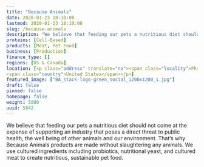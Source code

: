 ```yaml
---
title: "Because Animals"
date: 2020-01-23 18:10:00
lastmod: 2020-01-23 18:10:00
slug: /because-animals
description: "We believe that feeding our pets a nutritious diet should not come at the expense of supporting an industry that poses a direct threat to public health, the well being of other animals and our environment. That’s why Because Animals products are made without slaughtering any animals. We use cultured ingredients including probiotics, nutritional yeast, and cultured meat to create nutritious, sustainable pet food."
proteins: [Cell-Based]
products: [Meat, Pet Food]
business: [Production]
finance_type: []
regions: [US & Canada]
location: [<p class="address" translate="no"><span class="locality">Philadelphia</span>,<br>
<span class="country">United States</span></p>]
featured_image: ["BA_stack-logo-green_social_1200x1200_1.jpg"]
draft: false
pinned: false
homepage: false
weight: 5000
uuid: 5842
---
```

<p>We believe that feeding our pets a nutritious diet should not come at the expense of supporting an industry that poses a direct threat to public health, the well being of other animals and our environment. That’s why Because Animals products are made without slaughtering any animals. We use cultured ingredients including probiotics, nutritional yeast, and cultured meat to create nutritious, sustainable pet food.</p>
